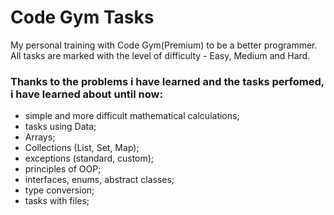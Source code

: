 # Code Gym Tasks
My personal training with Code Gym(Premium) to be a better programmer. <br />
All tasks are marked with the level of difficulty - Easy, Medium and Hard. <br />
### Thanks to the problems i have learned and the tasks perfomed, i have learned about until now: <br />
- simple and more difficult mathematical calculations;
- tasks using Data;
- Arrays;
- Collections (List, Set, Map);
- exceptions (standard, custom);
- principles of OOP;
- interfaces, enums, abstract classes;
- type conversion;
- tasks with files;
